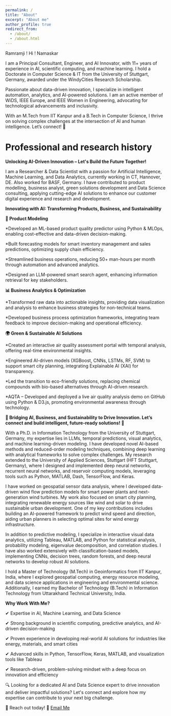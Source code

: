 ```yaml
---
permalink: /
title: "About"
excerpt: "About me"
author_profile: true
redirect_from: 
  - /about/
  - /about.html
---
```


Ramramji ! Hi ! Namaskar <p>I am a Principal Consultant, Engineer, and AI Innovator, with 11+ years of experience in AI, scientific computing, and machine learning. I hold a Doctorate in Computer Science & IT from the University of Stuttgart, Germany, awarded under the WindyCities Research Scholarship.

Passionate about data-driven innovation, I specialize in intelligent automation, analytics, and AI-powered solutions. I am an active member of WiDS, IEEE Europe, and IEEE Women in Engineering, advocating for technological advancements and inclusivity.

With an M.Tech from IIT Kanpur and a B.Tech in Computer Science, I thrive on solving complex challenges at the intersection of AI and human intelligence. Let’s connect! 🚀 </p>

Professional and research history
======

**Unlocking AI-Driven Innovation – Let's Build the Future Together!**
<p>I am a Researcher & Data Scientist with a passion for Artificial Intelligence, Machine Learning, and Data Analytics, currently working in CT, Hannover, DE. Also worked for BASF, Germany. I have contributed to product modelling, business analyst, green solutions development and Data Science consulting, applying cutting-edge AI solutions to enhance our customer digital experience and research and development.</p>

**Innovating with AI: Transforming Products, Business, and Sustainability**

 **🚀 Product Modeling**
 
<p> 
<p>*Developed an ML-based product quality predictor using Python & MLOps, enabling cost-effective and data-driven decision-making.</p>
<p>*Built forecasting models for smart inventory management and sales predictions, optimizing supply chain efficiency.</p>
<p>*Streamlined business operations, reducing 50+ man-hours per month through automation and advanced analytics.</p>
<p>*Designed an LLM-powered smart search agent, enhancing information retrieval for key stakeholders.</p>
</p>

 **📊 Business Analytics & Optimization**
 
<p>
<p> *Transformed raw data into actionable insights, providing data visualization and analysis to enhance business strategies for non-technical teams.</p>
<p> *Developed business process optimization frameworks, integrating team feedback to improve decision-making and operational efficiency.</p>
</p>

 **🌍 Green & Sustainable AI Solutions**
 
<p>
<p> *Created an interactive air quality assessment portal with temporal analysis, offering real-time environmental insights.</p>
<p> *Engineered AI-driven models (XGBoost, CNNs, LSTMs, RF, SVM) to support smart city planning, integrating Explainable AI (XAI) for transparency.</p>
<p> *Led the transition to eco-friendly solutions, replacing chemical compounds with bio-based alternatives through AI-driven research.</p>
<p> *AQTA – Developed and deployed a live air quality analysis demo on GitHub using Python & D3.js, promoting environmental awareness through technology.</p>
</p>

 **🌟 Bridging AI, Business, and Sustainability to Drive Innovation. Let’s connect and build intelligent, future-ready solutions! 🚀**

<p> With a Ph.D. in Information Technology from the University of Stuttgart, Germany, my expertise lies in LLMs, temporal predictions, visual analytics, and machine learning-driven modeling. I have developed novel AI-based methods and reduced-order modeling techniques, combining deep learning with analytical frameworks to solve complex challenges. My research extended to the University of Applied Sciences, Stuttgart (HFT Stuttgart, Germany), where I designed and implemented deep neural networks, recurrent neural networks, and reservoir computing models, leveraging tools such as Python, MATLAB, Dash, TensorFlow, and Keras.</p>

<p> I have worked on geospatial sensor data analysis, where I developed data-driven wind flow prediction models for smart power plants and next-generation wind turbines. My work also focused on smart city planning, integrating renewable energy sources like wind and solar to drive sustainable urban development. One of my key contributions includes building an AI-powered framework to predict wind speed and direction, aiding urban planners in selecting optimal sites for wind energy infrastructure.</p>

<p> In addition to predictive modeling, I specialize in interactive visual data analytics, utilizing Tableau, MATLAB, and Python for statistical analysis, probability modeling, eigenvalue decomposition, and correlation studies. I have also worked extensively with classification-based models, implementing CNNs, decision trees, random forests, and deep neural networks to develop robust AI solutions. </p>

<p> I hold a Master of Technology (M.Tech) in Geoinformatics from IIT Kanpur, India, where I explored geospatial computing, energy resource modeling, and data science applications in engineering and environmental science. Additionally, I earned my Bachelor of Technology (B.Tech) in Information Technology from Uttarakhand Technical University, India. </p>

**Why Work With Me?**
<p> ✔ Expertise in AI, Machine Learning, and Data Science</p>
<p> ✔ Strong background in scientific computing, predictive analytics, and AI-driven decision-making</p>
<p> ✔ Proven experience in developing real-world AI solutions for industries like energy, materials, and smart cities</p>
<p> ✔ Advanced skills in Python, TensorFlow, Keras, MATLAB, and visualization tools like Tableau</p>
<p> ✔ Research-driven, problem-solving mindset with a deep focus on innovation and efficiency</p>

<p> 🔍 Looking for a dedicated AI and Data Science expert to drive innovation and deliver impactful solutions? Let's connect and explore how my expertise can contribute to your next big challenge.</p>

📩 Reach out today! 🚀
[Email Me](drshoffical@gmail.com)


